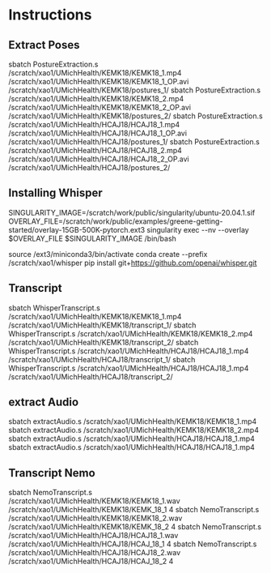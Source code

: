 # Instructions

## Extract Poses

sbatch PostureExtraction.s /scratch/xao1/UMichHealth/KEMK18/KEMK18_1.mp4 /scratch/xao1/UMichHealth/KEMK18/KEMK18_1_OP.avi /scratch/xao1/UMichHealth/KEMK18/postures_1/
sbatch PostureExtraction.s /scratch/xao1/UMichHealth/KEMK18/KEMK18_2.mp4 /scratch/xao1/UMichHealth/KEMK18/KEMK18_2_OP.avi /scratch/xao1/UMichHealth/KEMK18/postures_2/
sbatch PostureExtraction.s /scratch/xao1/UMichHealth/HCAJ18/HCAJ18_1.mp4 /scratch/xao1/UMichHealth/HCAJ18/HCAJ18_1_OP.avi /scratch/xao1/UMichHealth/HCAJ18/postures_1/
sbatch PostureExtraction.s /scratch/xao1/UMichHealth/HCAJ18/HCAJ18_2.mp4 /scratch/xao1/UMichHealth/HCAJ18/HCAJ18_2_OP.avi /scratch/xao1/UMichHealth/HCAJ18/postures_2/

## Installing Whisper
SINGULARITY_IMAGE=/scratch/work/public/singularity/ubuntu-20.04.1.sif
OVERLAY_FILE=/scratch/work/public/examples/greene-getting-started/overlay-15GB-500K-pytorch.ext3
singularity exec --nv --overlay $OVERLAY_FILE $SINGULARITY_IMAGE /bin/bash

source /ext3/miniconda3/bin/activate
conda create --prefix /scratch/xao1/whisper
pip install git+https://github.com/openai/whisper.git 

## Transcript
sbatch WhisperTranscript.s /scratch/xao1/UMichHealth/KEMK18/KEMK18_1.mp4 /scratch/xao1/UMichHealth/KEMK18/transcript_1/
sbatch WhisperTranscript.s /scratch/xao1/UMichHealth/KEMK18/KEMK18_2.mp4 /scratch/xao1/UMichHealth/KEMK18/transcript_2/
sbatch WhisperTranscript.s /scratch/xao1/UMichHealth/HCAJ18/HCAJ18_1.mp4 /scratch/xao1/UMichHealth/HCAJ18/transcript_1/
sbatch WhisperTranscript.s /scratch/xao1/UMichHealth/HCAJ18/HCAJ18_1.mp4 /scratch/xao1/UMichHealth/HCAJ18/transcript_2/

## extract Audio

sbatch extractAudio.s /scratch/xao1/UMichHealth/KEMK18/KEMK18_1.mp4
sbatch extractAudio.s /scratch/xao1/UMichHealth/KEMK18/KEMK18_2.mp4
sbatch extractAudio.s /scratch/xao1/UMichHealth/HCAJ18/HCAJ18_1.mp4
sbatch extractAudio.s /scratch/xao1/UMichHealth/HCAJ18/HCAJ18_1.mp4


## Transcript Nemo
sbatch NemoTranscript.s /scratch/xao1/UMichHealth/KEMK18/KEMK18_1.wav /scratch/xao1/UMichHealth/KEMK18/KEMK_18_1 4
sbatch NemoTranscript.s /scratch/xao1/UMichHealth/KEMK18/KEMK18_2.wav /scratch/xao1/UMichHealth/KEMK18/KEMK_18_2 4
sbatch NemoTranscript.s /scratch/xao1/UMichHealth/HCAJ18/HCAJ18_1.wav /scratch/xao1/UMichHealth/HCAJ18/HCAJ_18_1 4
sbatch NemoTranscript.s /scratch/xao1/UMichHealth/HCAJ18/HCAJ18_2.wav /scratch/xao1/UMichHealth/HCAJ18/HCAJ_18_2 4